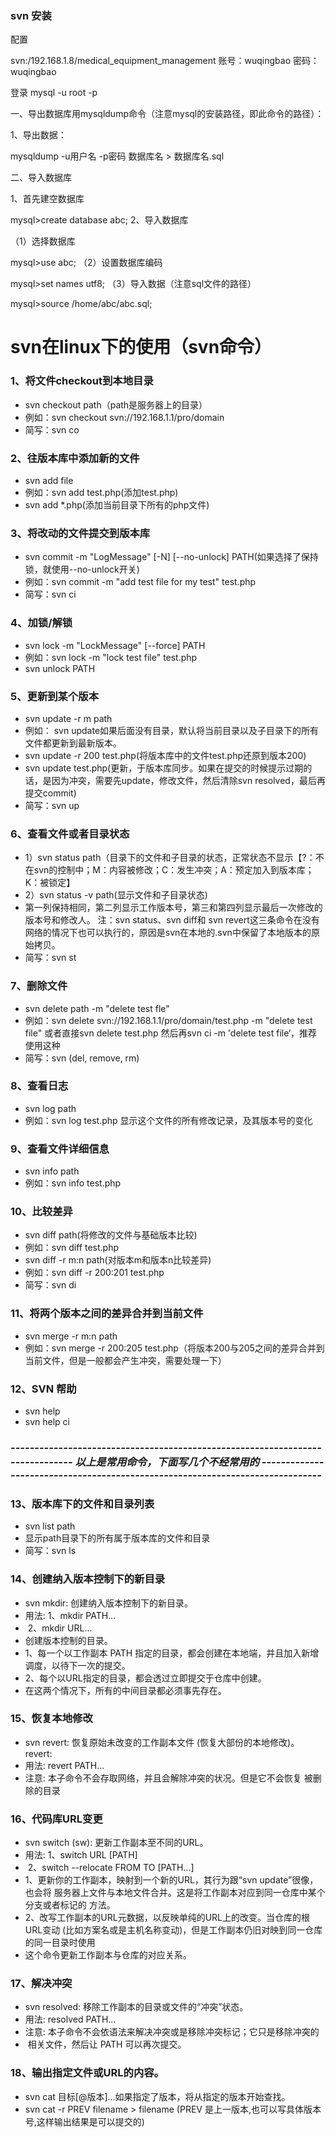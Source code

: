 ###  svn 安装

配置

svn:/192.168.1.8/medical_equipment_management
账号：wuqingbao
密码：wuqingbao



登录
mysql -u root -p

一、导出数据库用mysqldump命令（注意mysql的安装路径，即此命令的路径）：

1、导出数据：

mysqldump -u用户名 -p密码 数据库名 > 数据库名.sql

二、导入数据库

1、首先建空数据库

mysql>create database abc;
2、导入数据库

（1）选择数据库

mysql>use abc;
（2）设置数据库编码

mysql>set names utf8;
（3）导入数据（注意sql文件的路径）

mysql>source /home/abc/abc.sql;

# svn在linux下的使用（svn命令） 

### 1、将文件checkout到本地目录 

- svn checkout path（path是服务器上的目录） 
- 例如：svn checkout svn://192.168.1.1/pro/domain 
- 简写：svn co 

###   2、往版本库中添加新的文件 

-  svn add file 
-  例如：svn add test.php(添加test.php) 
-  svn add *.php(添加当前目录下所有的php文件) 

###   3、将改动的文件提交到版本库 

-  svn commit -m "LogMessage" [-N] [--no-unlock] PATH(如果选择了保持锁，就使用--no-unlock开关) 
-  例如：svn commit -m "add test file for my test" test.php 
-  简写：svn ci 

###   4、加锁/解锁 

-  svn lock -m "LockMessage" [--force] PATH 
-  例如：svn lock -m "lock test file" test.php 
-  svn unlock PATH 

###   5、更新到某个版本 

-  svn update -r m path 
-  例如： svn update如果后面没有目录，默认将当前目录以及子目录下的所有文件都更新到最新版本。 
-  svn update -r 200 test.php(将版本库中的文件test.php还原到版本200) 
-  svn update test.php(更新，于版本库同步。如果在提交的时候提示过期的话，是因为冲突，需要先update，修改文件，然后清除svn resolved，最后再提交commit) 
-  简写：svn up 

###   6、查看文件或者目录状态 

- 1）svn status path（目录下的文件和子目录的状态，正常状态不显示【?：不在svn的控制中；M：内容被修改；C：发生冲突；A：预定加入到版本库；K：被锁定】 
- 2）svn status -v path(显示文件和子目录状态) 
- 第一列保持相同，第二列显示工作版本号，第三和第四列显示最后一次修改的版本号和修改人。 注：svn status、svn diff和 svn revert这三条命令在没有网络的情况下也可以执行的，原因是svn在本地的.svn中保留了本地版本的原始拷贝。 
- 简写：svn st 

 

### 7、删除文件 

- svn delete path -m "delete test fle" 
- 例如：svn delete svn://192.168.1.1/pro/domain/test.php -m "delete test file" 或者直接svn delete test.php 然后再svn ci -m 'delete test file‘，推荐使用这种 
- 简写：svn (del, remove, rm) 

###   8、查看日志 

- svn log path 
- 例如：svn log test.php 显示这个文件的所有修改记录，及其版本号的变化 

###   9、查看文件详细信息 

- svn info path 
- 例如：svn info test.php 

 

### 10、比较差异 

- svn diff path(将修改的文件与基础版本比较) 
- 例如：svn diff test.php 
- svn diff -r m:n path(对版本m和版本n比较差异) 
- 例如：svn diff -r 200:201 test.php 
- 简写：svn di 

###   11、将两个版本之间的差异合并到当前文件 

-  svn merge -r m:n path 
-   例如：svn merge -r 200:205 test.php（将版本200与205之间的差异合并到当前文件，但是一般都会产生冲突，需要处理一下） 

###   12、SVN 帮助 

- svn help 
- svn help ci 

###  ***------------------------------------------------------------------------------    以上是常用命令，下面写几个不经常用的    ------------------------------------------------------------------------------***   

 

### 13、版本库下的文件和目录列表 

- svn list path 
- 显示path目录下的所有属于版本库的文件和目录 
- 简写：svn ls 

###   14、创建纳入版本控制下的新目录 

- svn mkdir: 创建纳入版本控制下的新目录。 
- 用法: 1、mkdir PATH... 
- ​     2、mkdir URL... 
- 创建版本控制的目录。 
- 1、每一个以工作副本 PATH 指定的目录，都会创建在本地端，并且加入新增调度，以待下一次的提交。 
- 2、每个以URL指定的目录，都会透过立即提交于仓库中创建。 
- 在这两个情况下，所有的中间目录都必须事先存在。 

###   15、恢复本地修改 

- svn revert: 恢复原始未改变的工作副本文件 (恢复大部份的本地修改)。revert: 
- 用法: revert PATH... 
- 注意: 本子命令不会存取网络，并且会解除冲突的状况。但是它不会恢复 被删除的目录 

###   16、代码库URL变更 

- svn switch (sw): 更新工作副本至不同的URL。 
- 用法: 1、switch URL [PATH] 
- ​    2、switch --relocate FROM TO [PATH...] 
- 1、更新你的工作副本，映射到一个新的URL，其行为跟“svn update”很像，也会将 服务器上文件与本地文件合并。这是将工作副本对应到同一仓库中某个分支或者标记的 方法。 
- 2、改写工作副本的URL元数据，以反映单纯的URL上的改变。当仓库的根URL变动 (比如方案名或是主机名称变动)，但是工作副本仍旧对映到同一仓库的同一目录时使用 
- 这个命令更新工作副本与仓库的对应关系。 

###   17、解决冲突 

- svn resolved: 移除工作副本的目录或文件的“冲突”状态。 
- 用法: resolved PATH... 
- 注意: 本子命令不会依语法来解决冲突或是移除冲突标记；它只是移除冲突的 
- ​    相关文件，然后让 PATH 可以再次提交。 

###   18、输出指定文件或URL的内容。 

- svn cat 目标[@版本]...如果指定了版本，将从指定的版本开始查找。 
- svn cat -r PREV filename > filename (PREV 是上一版本,也可以写具体版本号,这样输出结果是可以提交的)